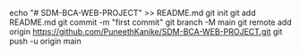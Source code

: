 echo "# SDM-BCA-WEB-PROJECT" >> README.md
git init
git add README.md
git commit -m "first commit"
git branch -M main
git remote add origin https://github.com/PuneethKanike/SDM-BCA-WEB-PROJECT.git
git push -u origin main

